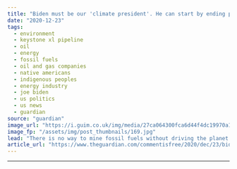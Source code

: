 ```yaml
---
title: "Biden must be our 'climate president'. He can start by ending pipeline projects | Faith Spotted Eagle and Kendall Mackey"
date: "2020-12-23"
tags: 
  - environment
  - keystone xl pipeline
  - oil
  - energy
  - fossil fuels
  - oil and gas companies
  - native americans
  - indigenous peoples
  - energy industry
  - joe biden
  - us politics
  - us news
  - guardian
source: "guardian"
image_url: "https://i.guim.co.uk/img/media/27ca064300fca6d44f4dc19970a1634dd79932c6/43_332_3334_2001/master/3334.jpg?width=460&quality=85&auto=format&fit=max&s=6ac51717fdc7d998bcfff83ce07923bd"
image_fp: "/assets/img/post_thumbnails/169.jpg"
lead: "There is no way to mine fossil fuels without driving the planet past 1.5C of warming and putting Indigenous communities at riskAs we prepare to turn the page on 2020, and inaugurate Joe Biden as president on 20 January 2021, the incoming administrati..."
article_url: "https://www.theguardian.com/commentisfree/2020/dec/23/biden-must-be-our-climate-president-he-can-start-by-ending-pipeline-projects"
---
```


---
